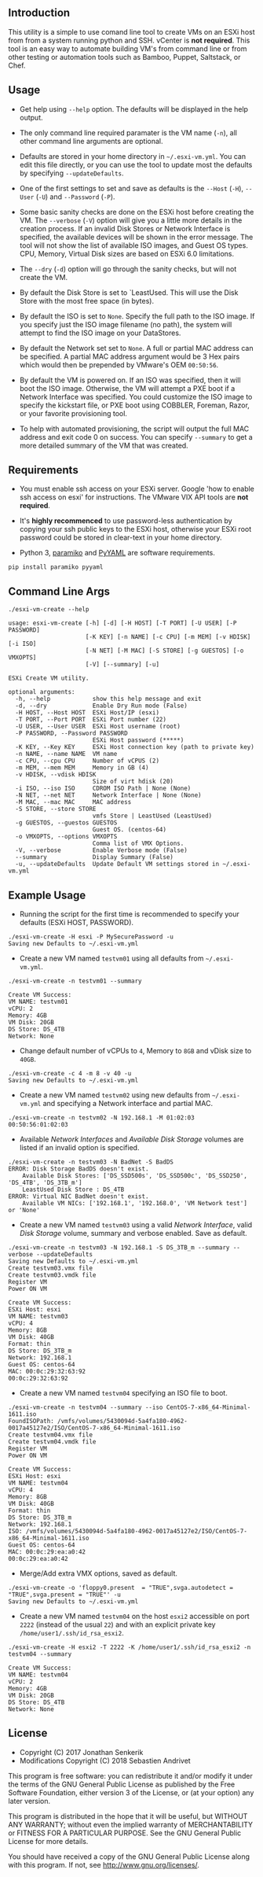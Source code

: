 Introduction
------------

This utility is a simple to use comand line tool to create VMs on an ESXi host from from a system running python and SSH.  vCenter is **not required**.  This tool is an easy way to automate building VM's from command line or from other testing or automation tools such as Bamboo, Puppet, Saltstack, or Chef.

Usage
-----

* Get help using `--help` option.   The defaults will be displayed in the help output.

* The only command line required paramater is the VM name (`-n`), all other command line arguments are optional.

* Defaults are stored in your home directory in `~/.esxi-vm.yml`.   You can edit this file directly, or you can use the tool to update most the defaults by specifying `--updateDefaults`.

* One of the first settings to set and save as defaults is the `--Host` (`-H`), `--User` (`-U`) and `--Password` (`-P`).

* Some basic sanity checks are done on the ESXi host before creating the VM.  The `--verbose` (`-V`) option will give you a little more details in the creation process.  If an invalid Disk Stores or Network Interface is specified, the available devices will be shown in the error message. The tool will not show the list of available ISO images, and Guest OS types.  CPU, Memory, Virtual Disk sizes are based on ESXi 6.0 limitations.

* The `--dry` (`-d`) option will go through the sanity checks, but will not create the VM.

* By default the Disk Store is set to `LeastUsed.  This will use the Disk Store with the most free space (in bytes).

* By default the ISO is set to `None`.  Specify the full path to the ISO image.   If you specify just the ISO image filename (no path), the system will attempt to find the ISO image on your DataStores.

* By default the Network set set to `None`. A full or partial MAC address can be specified. A partial MAC address argument would be 3 Hex pairs which would then be prepended by VMware's OEM `00:50:56`.

* By default the VM is powered on. If an ISO was specified, then it will boot the ISO image.  Otherwise, the VM will attempt a PXE boot if a Network Interface was specified.  You could customize the ISO image to specify the kickstart file, or PXE boot using COBBLER, Foreman, Razor, or your favorite provisioning tool.

* To help with automated provisioning, the script will output the full MAC address and exit code 0 on success.  You can specify `--summary` to get a more detailed summary of the VM that was created.


Requirements
------------

* You must enable ssh access on your ESXi server.  Google 'how to enable ssh access on esxi' for instructions.   The VMware VIX API tools are **not required**.

* It's **highly recommenced** to use password-less authentication by copying your ssh public keys to the ESXi host, otherwise your ESXi root password could be stored in clear-text in your home directory.

* Python 3, [paramiko](http://www.paramiko.org) and [PyYAML](https://github.com/yaml/pyyaml) are software requirements.

```
pip install paramiko pyyaml
```


Command Line Args
-----------------

```
./esxi-vm-create --help

usage: esxi-vm-create [-h] [-d] [-H HOST] [-T PORT] [-U USER] [-P PASSWORD]
                      [-K KEY] [-n NAME] [-c CPU] [-m MEM] [-v HDISK] [-i ISO]
                      [-N NET] [-M MAC] [-S STORE] [-g GUESTOS] [-o VMXOPTS]
                      [-V] [--summary] [-u]

ESXi Create VM utility.

optional arguments:
  -h, --help            show this help message and exit
  -d, --dry             Enable Dry Run mode (False)
  -H HOST, --Host HOST  ESXi Host/IP (esxi)
  -T PORT, --Port PORT  ESXi Port number (22)
  -U USER, --User USER  ESXi Host username (root)
  -P PASSWORD, --Password PASSWORD
                        ESXi Host password (*****)
  -K KEY, --Key KEY     ESXi Host connection key (path to private key)
  -n NAME, --name NAME  VM name
  -c CPU, --cpu CPU     Number of vCPUS (2)
  -m MEM, --mem MEM     Memory in GB (4)
  -v HDISK, --vdisk HDISK
                        Size of virt hdisk (20)
  -i ISO, --iso ISO     CDROM ISO Path | None (None)
  -N NET, --net NET     Network Interface | None (None)
  -M MAC, --mac MAC     MAC address
  -S STORE, --store STORE
                        vmfs Store | LeastUsed (LeastUsed)
  -g GUESTOS, --guestos GUESTOS
                        Guest OS. (centos-64)
  -o VMXOPTS, --options VMXOPTS
                        Comma list of VMX Options.
  -V, --verbose         Enable Verbose mode (False)
  --summary             Display Summary (False)
  -u, --updateDefaults  Update Default VM settings stored in ~/.esxi-vm.yml
```

Example Usage
-------------

* Running the script for the first time is recommended to specify your defaults (ESXi HOST, PASSWORD).

```
./esxi-vm-create -H esxi -P MySecurePassword -u
Saving new Defaults to ~/.esxi-vm.yml
```

* Create a new VM named `testvm01` using all defaults from `~/.esxi-vm.yml`.

```
./esxi-vm-create -n testvm01 --summary

Create VM Success:
VM NAME: testvm01
vCPU: 2
Memory: 4GB
VM Disk: 20GB
DS Store: DS_4TB
Network: None
```

* Change default number of vCPUs to `4`, Memory to `8GB` and vDisk size to `40GB`.

```
./esxi-vm-create -c 4 -m 8 -v 40 -u
Saving new Defaults to ~/.esxi-vm.yml
```

*  Create a new VM named `testvm02` using new defaults from `~/.esxi-vm.yml` and specifying a Network interface and partial MAC.

```
./esxi-vm-create -n testvm02 -N 192.168.1 -M 01:02:03
00:50:56:01:02:03
```

* Available *Network Interfaces* and *Available Disk Storage* volumes are listed if an invalid option is specified.

```
./esxi-vm-create -n testvm03 -N BadNet -S BadDS
ERROR: Disk Storage BadDS doesn't exist.
    Available Disk Stores: ['DS_SSD500s', 'DS_SSD500c', 'DS_SSD250', 'DS_4TB', 'DS_3TB_m']
    LeastUsed Disk Store : DS_4TB
ERROR: Virtual NIC BadNet doesn't exist.
    Available VM NICs: ['192.168.1', '192.168.0', 'VM Network test'] or 'None'
```

* Create a new VM named `testvm03` using a valid *Network Interface*, valid *Disk Storage* volume, summary and verbose enabled.  Save as default.

```
./esxi-vm-create -n testvm03 -N 192.168.1 -S DS_3TB_m --summary --verbose --updateDefaults
Saving new Defaults to ~/.esxi-vm.yml
Create testvm03.vmx file
Create testvm03.vmdk file
Register VM
Power ON VM

Create VM Success:
ESXi Host: esxi
VM NAME: testvm03
vCPU: 4
Memory: 8GB
VM Disk: 40GB
Format: thin
DS Store: DS_3TB_m
Network: 192.168.1
Guest OS: centos-64
MAC: 00:0c:29:32:63:92
00:0c:29:32:63:92
```

* Create a new VM named `testvm04` specifying an ISO file to boot.

```
./esxi-vm-create -n testvm04 --summary --iso CentOS-7-x86_64-Minimal-1611.iso
FoundISOPath: /vmfs/volumes/5430094d-5a4fa180-4962-0017a45127e2/ISO/CentOS-7-x86_64-Minimal-1611.iso
Create testvm04.vmx file
Create testvm04.vmdk file
Register VM
Power ON VM

Create VM Success:
ESXi Host: esxi
VM NAME: testvm04
vCPU: 4
Memory: 8GB
VM Disk: 40GB
Format: thin
DS Store: DS_3TB_m
Network: 192.168.1
ISO: /vmfs/volumes/5430094d-5a4fa180-4962-0017a45127e2/ISO/CentOS-7-x86_64-Minimal-1611.iso
Guest OS: centos-64
MAC: 00:0c:29:ea:a0:42
00:0c:29:ea:a0:42

```

* Merge/Add extra VMX options, saved as default.

```
./esxi-vm-create -o 'floppy0.present  = "TRUE",svga.autodetect = "TRUE",svga.present = "TRUE"' -u
Saving new Defaults to ~/.esxi-vm.yml
```

* Create a new VM named `testvm04` on the host `esxi2` accessible on port `2222` (instead of the usual `22`) and with an explicit private key `/home/user1/.ssh/id_rsa_esxi2`.

```
./esxi-vm-create -H esxi2 -T 2222 -K /home/user1/.ssh/id_rsa_esxi2 -n testvm04 --summary

Create VM Success:
VM NAME: testvm04
vCPU: 2
Memory: 4GB
VM Disk: 20GB
DS Store: DS_4TB
Network: None
```

License
-------

* Copyright (C) 2017 Jonathan Senkerik
* Modifications Copyright (C) 2018 Sebastien Andrivet

This program is free software: you can redistribute it and/or modify
it under the terms of the GNU General Public License as published by
the Free Software Foundation, either version 3 of the License, or
(at your option) any later version.

This program is distributed in the hope that it will be useful,
but WITHOUT ANY WARRANTY; without even the implied warranty of
MERCHANTABILITY or FITNESS FOR A PARTICULAR PURPOSE.  See the
GNU General Public License for more details.

You should have received a copy of the GNU General Public License
along with this program.  If not, see <http://www.gnu.org/licenses/>.


